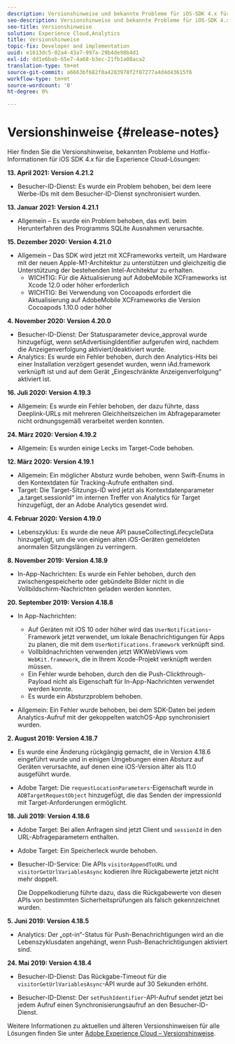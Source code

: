 ```yaml
---
description: Versionshinweise und bekannte Probleme für iOS-SDK 4.x für Experience Cloud-Lösungen.
seo-description: Versionshinweise und bekannte Probleme für iOS-SDK 4.x für Experience Cloud-Lösungen.
seo-title: Versionshinweise
solution: Experience Cloud,Analytics
title: Versionshinweise
topic-fix: Developer and implementation
uuid: e1613dc5-02a4-43a7-997a-29b4de98b4d1
exl-id: dd1e6bab-65e7-4a68-b3ec-21fb1a08aca2
translation-type: tm+mt
source-git-commit: a6663bf682f0a4283978f2f07277a4d4d43615f6
workflow-type: tm+mt
source-wordcount: '0'
ht-degree: 0%

---
```


# Versionshinweise {#release-notes}

Hier finden Sie die Versionshinweise, bekannten Probleme und Hotfix-Informationen für iOS SDK 4.x für die Experience Cloud-Lösungen:

**13. April 2021: Version 4.21.2**

* Besucher-ID-Dienst: Es wurde ein Problem behoben, bei dem leere Werbe-IDs mit dem Besucher-ID-Dienst synchronisiert wurden.

**13. Januar 2021: Version 4.21.1**

* Allgemein – Es wurde ein Problem behoben, das evtl. beim Herunterfahren des Programms SQLite Ausnahmen verursachte.

**15. Dezember 2020: Version 4.21.0**

* Allgemein – Das SDK wird jetzt mit XCFrameworks verteilt, um Hardware mit der neuen Apple-M1-Architektur zu unterstützen und gleichzeitig die Unterstützung der bestehenden Intel-Architektur zu erhalten.
   * WICHTIG: Für die Aktualisierung auf AdobeMobile XCFrameworks ist Xcode 12.0 oder höher erforderlich
   * WICHTIG: Bei Verwendung von Cocoapods erfordert die Aktualisierung auf AdobeMobile XCFrameworks die Version Cocoapods 1.10.0 oder höher

**4. November 2020: Version 4.20.0**

* Besucher-ID-Dienst: Der Statusparameter device_approval wurde hinzugefügt, wenn setAdvertisingIdentifier aufgerufen wird, nachdem die Anzeigenverfolgung aktiviert/deaktiviert wurde.
* Analytics: Es wurde ein Fehler behoben, durch den Analytics-Hits bei einer Installation verzögert gesendet wurden, wenn iAd.framework verknüpft ist und auf dem Gerät „Eingeschränkte Anzeigenverfolgung“ aktiviert ist.

**16. Juli 2020: Version 4.19.3**

* Allgemein: Es wurde ein Fehler behoben, der dazu führte, dass Deeplink-URLs mit mehreren Gleichheitszeichen im Abfrageparameter nicht ordnungsgemäß verarbeitet werden konnten.

**24. März 2020: Version 4.19.2**

* Allgemein: Es wurden einige Lecks im Target-Code behoben.

**12. März 2020: Version 4.19.1**

* Allgemein: Ein möglicher Absturz wurde behoben, wenn Swift-Enums in den Kontextdaten für Tracking-Aufrufe enthalten sind.
* Target: Die Target-Sitzungs-ID wird jetzt als Kontextdatenparameter „a.target.sessionId“ im internen Treffer von Analytics für Target hinzugefügt, der an Adobe Analytics gesendet wird.

**4. Februar 2020: Version 4.19.0**

* Lebenszyklus: Es wurde die neue API pauseCollectingLifecycleData hinzugefügt, um die von einigen alten iOS-Geräten gemeldeten anormalen Sitzungslängen zu verringern.

**8. November 2019: Version 4.18.9**

* In-App-Nachrichten: Es wurde ein Fehler behoben, durch den zwischengespeicherte oder gebündelte Bilder nicht in die Vollbildschirm-Nachrichten geladen werden konnten.

**20. September 2019: Version 4.18.8**

* In App-Nachrichten:

   * Auf Geräten mit iOS 10 oder höher wird das `UserNotifications`-Framework jetzt verwendet, um lokale Benachrichtigungen für Apps zu planen, die mit dem `UserNotifications.framework` verknüpft sind.
   * Vollbildnachrichten verwenden jetzt WKWebViews vom `WebKit.framework`, die in Ihrem Xcode-Projekt verknüpft werden müssen.
   * Ein Fehler wurde behoben, durch den die Push-Clickthrough-Payload nicht als Eigenschaft für In-App-Nachrichten verwendet werden konnte.
   * Es wurde ein Absturzproblem behoben.

* Allgemein: Ein Fehler wurde behoben, bei dem SDK-Daten bei jedem Analytics-Aufruf mit der gekoppelten watchOS-App synchronisiert wurden.

**2. August 2019: Version 4.18.7**

* Es wurde eine Änderung rückgängig gemacht, die in Version 4.18.6 eingeführt wurde und in einigen Umgebungen einen Absturz auf Geräten verursachte, auf denen eine iOS-Version älter als 11.0 ausgeführt wurde.

* Adobe Target: Die `requestLocationParameters`-Eigenschaft wurde in `ADBTargetRequestObject` hinzugefügt, die das Senden der impressionId mit Target-Anforderungen ermöglicht.

**18. Juli 2019: Version 4.18.6**

* Adobe Target: Bei allen Anfragen sind jetzt Client und `sessionId` in den URL-Abfrageparametern enthalten.
* Adobe Target: Ein Speicherleck wurde behoben.
* Besucher-ID-Service: Die APIs `visitorAppendToURL` und `visitorGetUrlVariablesAsync` kodieren ihre Rückgabewerte jetzt nicht mehr doppelt.

   Die Doppelkodierung führte dazu, dass die Rückgabewerte von diesen APIs von bestimmten Sicherheitsprüfungen als falsch gekennzeichnet wurden.

**5. Juni 2019: Version 4.18.5**

* Analytics: Der „opt-in“-Status für Push-Benachrichtigungen wird an die Lebenszyklusdaten angehängt, wenn Push-Benachrichtigungen aktiviert sind.

**24. Mai 2019: Version 4.18.4**

* Besucher-ID-Dienst: Das Rückgabe-Timeout für die
   `visitorGetUrlVariablesAsync`-API wurde auf 30 Sekunden erhöht.

* Besucher-ID-Dienst: Der `setPushIdentifier`-API-Aufruf sendet jetzt bei jedem Aufruf einen Synchronisierungsaufruf an den Besucher-ID-Dienst.

Weitere Informationen zu aktuellen und älteren Versionshinweisen für alle Lösungen finden Sie unter [Adobe Experience Cloud – Versionshinweise](https://docs.adobe.com/content/help/de-DE/release-notes/experience-cloud/current.html).
